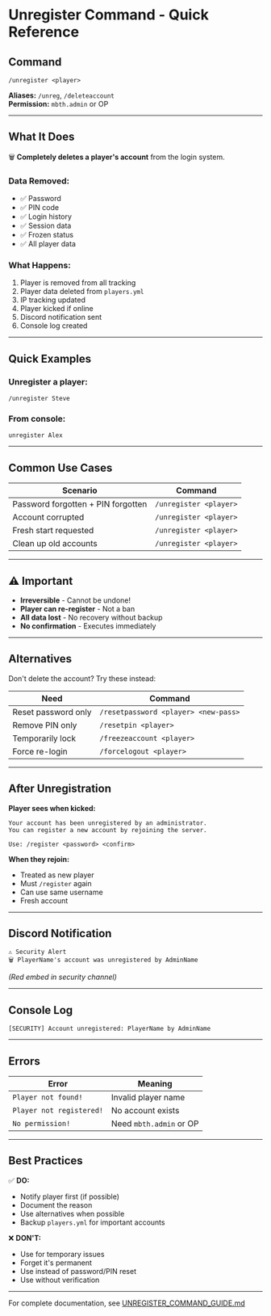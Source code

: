 # Unregister Command - Quick Reference

## Command

```
/unregister <player>
```

**Aliases:** `/unreg`, `/deleteaccount`  
**Permission:** `mbth.admin` or OP

---

## What It Does

🗑️ **Completely deletes a player's account** from the login system.

### Data Removed:
- ✅ Password
- ✅ PIN code
- ✅ Login history
- ✅ Session data
- ✅ Frozen status
- ✅ All player data

### What Happens:
1. Player is removed from all tracking
2. Player data deleted from `players.yml`
3. IP tracking updated
4. Player kicked if online
5. Discord notification sent
6. Console log created

---

## Quick Examples

### Unregister a player:
```
/unregister Steve
```

### From console:
```
unregister Alex
```

---

## Common Use Cases

| Scenario | Command |
|----------|---------|
| Password forgotten + PIN forgotten | `/unregister <player>` |
| Account corrupted | `/unregister <player>` |
| Fresh start requested | `/unregister <player>` |
| Clean up old accounts | `/unregister <player>` |

---

## ⚠️ Important

- **Irreversible** - Cannot be undone!
- **Player can re-register** - Not a ban
- **All data lost** - No recovery without backup
- **No confirmation** - Executes immediately

---

## Alternatives

Don't delete the account? Try these instead:

| Need | Command |
|------|---------|
| Reset password only | `/resetpassword <player> <new-pass>` |
| Remove PIN only | `/resetpin <player>` |
| Temporarily lock | `/freezeaccount <player>` |
| Force re-login | `/forcelogout <player>` |

---

## After Unregistration

**Player sees when kicked:**
```
Your account has been unregistered by an administrator.
You can register a new account by rejoining the server.

Use: /register <password> <confirm>
```

**When they rejoin:**
- Treated as new player
- Must `/register` again
- Can use same username
- Fresh account

---

## Discord Notification

```
⚠️ Security Alert
🗑️ PlayerName's account was unregistered by AdminName
```
*(Red embed in security channel)*

---

## Console Log

```
[SECURITY] Account unregistered: PlayerName by AdminName
```

---

## Errors

| Error | Meaning |
|-------|---------|
| `Player not found!` | Invalid player name |
| `Player not registered!` | No account exists |
| `No permission!` | Need `mbth.admin` or OP |

---

## Best Practices

✅ **DO:**
- Notify player first (if possible)
- Document the reason
- Use alternatives when possible
- Backup `players.yml` for important accounts

❌ **DON'T:**
- Use for temporary issues
- Forget it's permanent
- Use instead of password/PIN reset
- Use without verification

---

For complete documentation, see [UNREGISTER_COMMAND_GUIDE.md](UNREGISTER_COMMAND_GUIDE.md)

